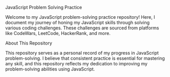 JavaScript Problem Solving Practice

Welcome to my JavaScript problem-solving practice repository! Here, I document my journey of honing my JavaScript skills through solving various coding challenges. These challenges are sourced from platforms like CodeWars, LeetCode, HackerRank, and more.

About This Repository


This repository serves as a personal record of my progress in JavaScript problem-solving. I believe that consistent practice is essential for mastering any skill, and this repository reflects my dedication to improving my problem-solving abilities using JavaScript.

